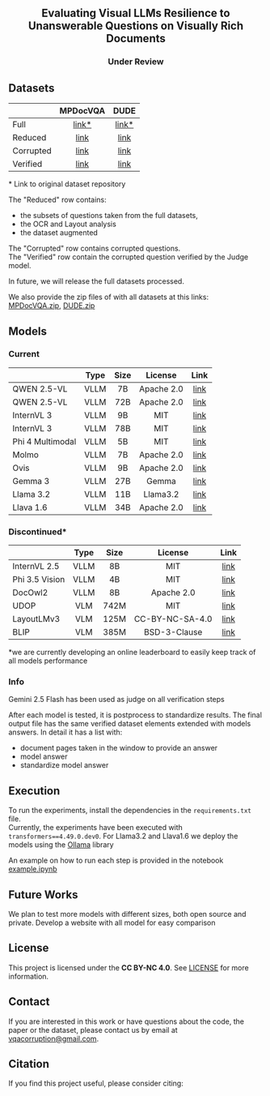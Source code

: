 <div align="center">
  
## Evaluating Visual LLMs Resilience to Unanswerable Questions on Visually Rich Documents

### Under Review
</div>
<!-- A comprehensive evaluation system for testing Visual Large Language Models' (VLLMs) robustness against corrupted questions in document understanding tasks. The framework introduces systematic corruptions at NLP, document element, and layout levels, while providing tools for corruption generation, unanswerability verification, and performance assessment. Validated through experiments on 2 benchmarks with 11 VLLMs/LMs, it offers specialized metrics for measuring No Answer precision, document element impact, and answer correlations. The project specifically addresses challenges in multi-page document processing, including handling of multimodal elements and varied layouts. -->

## Datasets

|                   | MPDocVQA | DUDE |
|-------------------|:--------:|:----:|
| Full              | [link*](https://rrc.cvc.uab.es/?ch=17&com=downloads) | [link*](https://rrc.cvc.uab.es/?ch=23&com=downloads) |
| Reduced           | [link](https://drive.google.com/drive/folders/1-SZzvuMJarRDi4rTz6svkVP8MsWTCejO?usp=drive_link) | [link](https://drive.google.com/drive/folders/1URFqchC37AoGMkl0HQP22oAeqM-lV2ns?usp=drive_link) |
| Corrupted         | [link](https://drive.google.com/drive/folders/1bMjgHAiBJTwDAZu589abNCaMTWKIOXtq?usp=drive_link) | [link](https://drive.google.com/drive/folders/11Yd9l1J-f0FB-E8S5ZTPrSse3Vjie_wl?usp=drive_link) |
| Verified          | [link](https://drive.google.com/drive/folders/1fcwycWWO2D9hRjrididVcSXoy6GyPac6?usp=drive_link) | [link](https://drive.google.com/drive/folders/12ltYWllJAoEIkJlbZegnWrrYSul9K6Oy?usp=drive_link) |

\* Link to original dataset repository

The "Reduced" row contains:
- the subsets of questions taken from the full datasets,
- the OCR and Layout analysis
- the dataset augmented
  
The "Corrupted" row contains corrupted questions.<br />
The "Verified" row contain the corrupted question verified by the Judge model.

In future, we will release the full datasets processed.

We also provide the zip files of with all datasets at this links: [MPDocVQA.zip](https://drive.google.com/file/d/1Qn4zG_nCnx0sebhTBHKHpFH41-OEsex2/view?usp=drive_link), [DUDE.zip](https://drive.google.com/file/d/1JNIB-a1vvXjWDaDedX8JsdioOVAs1_03/view?usp=drive_link)


## Models
### Current
|                   | Type | Size | License      | Link |
|-------------------|:----:|:----:|:------------:|:----:|
| QWEN 2.5-VL       | VLLM | 7B   | Apache 2.0   |  [link](https://huggingface.co/Qwen/Qwen2.5-VL-7B-Instruct) |
| QWEN 2.5-VL       | VLLM | 72B  | Apache 2.0   |  [link](https://huggingface.co/Qwen/Qwen2.5-VL-72B-Instruct) |
| InternVL 3        | VLLM | 9B   | MIT          |  [link](https://huggingface.co/OpenGVLab/InternVL3-9B) |
| InternVL 3        | VLLM | 78B  | MIT          |  [link](https://huggingface.co/OpenGVLab/InternVL3-78B) |
| Phi 4 Multimodal  | VLLM | 5B   | MIT          |  [link](https://huggingface.co/microsoft/Phi-4-multimodal-instruct) |
| Molmo             | VLLM | 7B   | Apache 2.0   |  [link](https://huggingface.co/allenai/Molmo-7B-D-0924) |
| Ovis              | VLLM | 9B   | Apache 2.0   |  [link](https://huggingface.co/AIDC-AI/Ovis1.6-Gemma2-9B) |
| Gemma 3           | VLLM | 27B  | Gemma        |  [link](https://huggingface.co/google/gemma-3-27b-it) |
| Llama 3.2         | VLLM | 11B  | Llama3.2     |  [link](https://huggingface.co/meta-llama/Llama-3.2-11B-Vision) |
| Llava 1.6         | VLLM | 34B  | Apache 2.0   |  [link](https://huggingface.co/liuhaotian/llava-v1.6-34b) |

### Discontinued*
|                   | Type | Size | License      | Link |
|-------------------|:----:|:----:|:------------:|:----:|
| InternVL 2.5      | VLLM | 8B   | MIT          |  [link](https://huggingface.co/OpenGVLab/InternVL2_5-8B) |
| Phi 3.5 Vision    | VLLM | 4B   | MIT          |  [link](https://huggingface.co/microsoft/Phi-3.5-vision-instruct) |
| DocOwl2           | VLLM | 8B   | Apache 2.0   |  [link](https://huggingface.co/mPLUG/DocOwl2) |
| UDOP              | VLM  | 742M | MIT          |  [link](https://huggingface.co/microsoft/udop-large) |
| LayoutLMv3        | VLM  | 125M | CC-BY-NC-SA-4.0      |  [link](https://huggingface.co/rubentito/layoutlmv3-base-mpdocvqa) |
| BLIP              | VLM  | 385M | BSD-3-Clause |  [link](https://huggingface.co/Salesforce/blip-vqa-base) |

*we are currently developing an online leaderboard to easily keep track of all models performance

### Info
Gemini 2.5 Flash has been used as judge on all verification steps

After each model is tested, it is postprocess to standardize results.
The final output file has the same verified dataset elements extended with models answers.
In detail it has a list with:
-  document pages taken in the window to provide an answer
-  model answer
-  standardize model answer

## Execution

To run the experiments, install the dependencies in the `requirements.txt` file.<br />
Currently, the experiments have been executed with `transformers==4.49.0.dev0`. 
For Llama3.2 and Llava1.6 we deploy the models using the [Ollama](https://ollama.com/) library

An example on how to run each step is provided in the notebook [example.ipynb](example.ipynb)

## Future Works
We plan to test more models with different sizes, both open source and private.
Develop a website with all model for easy comparison

## License
This project is licensed under the **CC BY-NC 4.0**. See [LICENSE](LICENSE) for more information.

## Contact
If you are interested in this work or have questions about the code, the paper or the dataset, please contact us by email at vqacorruption@gmail.com.

## Citation

If you find this project useful, please consider citing:
```bibtex
```
<!--
**vqacorruption/vqacorruption** is a ✨ _special_ ✨ repository because its `README.md` (this file) appears on your GitHub profile.

Here are some ideas to get you started:

- 🔭 I’m currently working on ...
- 🌱 I’m currently learning ...
- 👯 I’m looking to collaborate on ...
- 🤔 I’m looking for help with ...
- 💬 Ask me about ...
- 📫 How to reach me: ...
- 😄 Pronouns: ...
- ⚡ Fun fact: ...
-->
